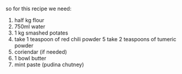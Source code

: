 so for this recipe we need:
1. half kg flour 
2. 750ml water
3. 1 kg smashed potates
4. take 1 teaspoon of red chili powder
5  take 2 teaspoons of tumeric powder
6. coriendar (if needed)
7. 1 bowl butter  
8. mint paste (pudina chutney)